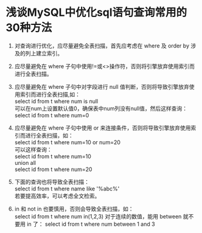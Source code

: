 # 浅谈MySQL中优化sql语句查询常用的30种方法



1. 对查询进行优化，应尽量避免全表扫描，首先应考虑在 where 及 order by 涉及的列上建立索引。
2. 应尽量避免在 where 子句中使用!=或<>操作符，否则将引擎放弃使用索引而进行全表扫描。
3. 应尽量避免在 where 子句中对字段进行 null 值判断，否则将导致引擎放弃使用索引而进行全表扫描,如： 
<br>select id from t where num is null<br> 
可以在num上设置默认值0，确保表中num列没有null值，然后这样查询：<br> 
select id from t where num=0 


4. 应尽量避免在 where 子句中使用 or 来连接条件，否则将导致引擎放弃使用索引而进行全表扫描，如：<br> 
select id from t where num=10 or num=20<br> 
可以这样查询： <br>
select id from t where num=10<br> 
union all <br>
select id from t where num=20



1. 下面的查询也将导致全表扫描：<br> 
select id from t where name like '%abc%'<br> 
若要提高效率，可以考虑全文检索。 



1. in 和 not in 也要慎用，否则会导致全表扫描，如： 
<br>select id from t where num in(1,2,3) 
对于连续的数值，能用 between 就不要用 in 了： 
select id from t where num between 1 and 3 
